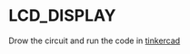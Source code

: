 # LCD_DISPLAY
Drow the circuit and run the code in <a href="https://www.tinkercad.com/things/dO46XCLIYgt-super-jofo/editel?tenant=circuits">tinkercad</a>
